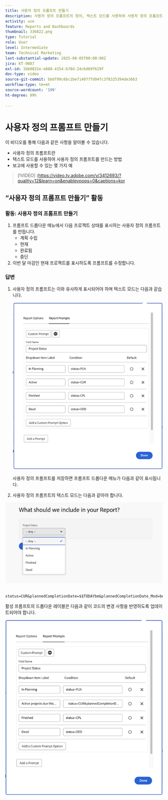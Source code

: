 ```yaml
---
title: 사용자 정의 프롬프트 만들기
description: 사용자 정의 프롬프트의 정의, 텍스트 모드를 사용하여 사용자 정의 프롬프트를 만드는 방법 및 Workfront에서 보고에 사용할 수 있는 몇 가지 예를 알아봅니다.
activity: use
feature: Reports and Dashboards
thumbnail: 336822.png
type: Tutorial
role: User
level: Intermediate
team: Technical Marketing
last-substantial-update: 2025-08-05T00:00:00Z
jira: KT-9087
exl-id: 1bb0832e-e888-4154-b78d-24c6d69f629f
doc-type: video
source-git-commit: bbdf99c6bc1be714077fd94fc3f8325394de36b3
workflow-type: tm+mt
source-wordcount: '199'
ht-degree: 99%

---
```


# 사용자 정의 프롬프트 만들기

이 비디오를 통해 다음과 같은 사항을 알아볼 수 있습니다.

* 사용자 정의 프롬프트란
* 텍스트 모드를 사용하여 사용자 정의 프롬프트를 만드는 방법
* 보고에 사용할 수 있는 몇 가지 예

>[!VIDEO] (https://video.tv.adobe.com/v/3412693/?quality=12&learn=on&enablevpops=0&captions=kor

## “사용자 정의 프롬프트 만들기” 활동


### 활동: 사용자 정의 프롬프트 만들기

1. 프롬프트 드롭다운 메뉴에서 다음 프로젝트 상태를 표시하는 사용자 정의 프롬프트를 만듭니다.
   * 계획 수립
   * 현재
   * 완료됨
   * 중단
1. 이번 달 마감인 현재 프로젝트를 표시하도록 프롬프트를 수정합니다.

### 답변

1. 사용자 정의 프롬프트는 이와 유사하게 표시되어야 하며 텍스트 모드는 다음과 같습니다.

   ![텍스트 모드에서 새 필터를 만드는 화면 이미지](assets/cp-01.png)

   사용자 정의 프롬프트를 저장하면 프롬프트 드롭다운 메뉴가 다음과 같이 표시됩니다.

1. 사용자 정의 프롬프트의 텍스트 모드는 다음과 같아야 합니다.

![텍스트 모드에서 새 필터를 만드는 화면 이미지](assets/cp-02.png)

```
   status=CUR&plannedCompletionDate=$$TODAYbm&plannedCompletionDate_Mod=between&plannedCompletionDate_Range=$$TODAYem 
```

활성 프롬프트의 드롭다운 레이블은 다음과 같이 코드의 변경 사항을 반영하도록 업데이트되어야 합니다.

![텍스트 모드에서 새 필터를 만드는 화면 이미지](assets/cp-02a.png)
